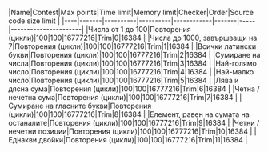 |Name|Contest|Max points|Time limit|Memory limit|Checker|Order|Source code size limit
|
|----|-------|----------|----------|------------|-------|-----|----------------------|
|Числа от 1 до 100|Повторения (цикли)|100|100|16777216|Trim|0|16384 |
|Числа до 1000, завършващи на 7|Повторения (цикли)|100|100|16777216|Trim|1|16384 |
|Всички латински букви|Повторения (цикли)|100|100|16777216|Trim|2|16384 |
|Сумиране на числа|Повторения (цикли)|100|100|16777216|Trim|3|16384 |
|Най-голямо число|Повторения (цикли)|100|100|16777216|Trim|4|16384 |
|Най-малко число|Повторения (цикли)|100|100|16777216|Trim|5|16384 |
|Лява и дясна сума|Повторения (цикли)|100|100|16777216|Trim|6|16384 |
|Четна / нечетна сума|Повторения (цикли)|100|100|16777216|Trim|7|16384 |
|Сумиране на гласните букви|Повторения (цикли)|100|100|16777216|Trim|8|16384 |
|Елемент, равен на сумата на останалите|Повторения (цикли)|100|100|16777216|Trim|9|16384 |
|Четни / нечетни позиции|Повторения (цикли)|100|100|16777216|Trim|10|16384 |
|Еднакви двойки|Повторения (цикли)|100|100|16777216|Trim|11|16384 | 
